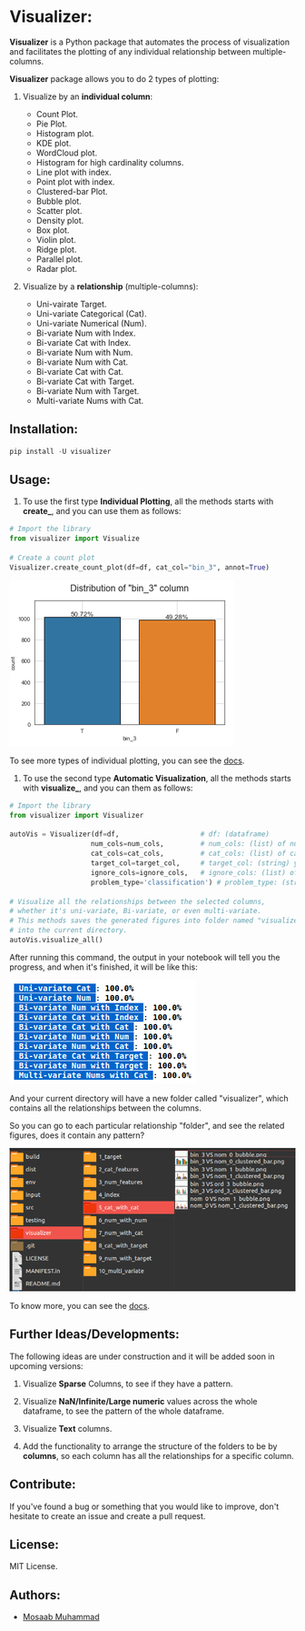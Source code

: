 # Visualizer:
**Visualizer** is a Python package that automates the process of visualization and facilitates the plotting of any individual relationship between multiple-columns.

**Visualizer** package allows you to do 2 types of plotting:

1. Visualize by an **individual column**:
    - Count Plot.
    - Pie Plot.
    - Histogram plot.
    - KDE plot.
    - WordCloud plot.
    - Histogram for high cardinality columns.
    - Line plot with index.
    - Point plot with index.
    - Clustered-bar Plot.
    - Bubble plot.
    - Scatter plot.
    - Density plot.
    - Box plot.
    - Violin plot.
    - Ridge plot.
    - Parallel plot.
    - Radar plot.


2. Visualize by a **relationship** (multiple-columns):
     - Uni-vairate Target.
     - Uni-variate Categorical (Cat).
     - Uni-variate Numerical (Num).
     - Bi-variate Num with Index.
     - Bi-variate Cat with Index.
     - Bi-variate Num with Num.
     - Bi-variate Num with Cat.
     - Bi-variate Cat with Cat.
     - Bi-variate Cat with Target.
     - Bi-variate Num with Target.
     - Multi-variate Nums with Cat.


## Installation:
```python
pip install -U visualizer
```

## Usage:

1. To use the first type **Individual Plotting**, all the methods starts with **create_**, and you can use them as follows:
```python
# Import the library
from visualizer import Visualize

# Create a count plot
Visualizer.create_count_plot(df=df, cat_col="bin_3", annot=True)
```

![count_plot](./imgs/count_plot.png)

To see more types of individual plotting, you can see the [docs](https://mosaabmuhammed.github.io/visualizer/testing/Docs.html).

1. To use the second type **Automatic Visualization**, all the methods starts with **visualize_**, and you can them as follows:
```python
# Import the library
from visualizer import Visualizer

autoVis = Visualizer(df=df,                    # df: (dataframe)
                    num_cols=num_cols,         # num_cols: (list) of numerical columns.
                    cat_cols=cat_cols,         # cat_cols: (list) of categorical columns.
                    target_col=target_col,     # target_col: (string) your target column.
                    ignore_cols=ignore_cols,   # ignore_cols: (list) of columns to ignore.
                    problem_type='classification') # problem_type: (string) ['classification', 'regression']

# Visualize all the relationships between the selected columns,
# whether it's uni-variate, Bi-variate, or even multi-variate.
# This methods saves the generated figures into folder named "visualizer"
# into the current directory.
autoVis.visualize_all()
```


After running this command, the output in your notebook will tell you the progress, and when it's finished, it will be like this:

![progress](./imgs/progress.png)

And your current directory will have a new folder called "visualizer", which contains all the relationships between the columns.

So you can go to each particular relationship "folder", and see the related figures, does it contain any pattern?

![image-20200314105541089](./imgs/folder_structure.png)

To know more, you can see the [docs](https://mosaabmuhammed.github.io/visualizer/testing/Docs.html).



## Further Ideas/Developments:

The following ideas are under construction and it will be added soon in upcoming versions:

1. Visualize **Sparse** Columns, to see if they have a pattern.

2. Visualize **NaN/Infinite/Large numeric** values across the whole dataframe, to see the pattern of the whole dataframe.
3. Visualize **Text** columns.
4. Add the functionality to arrange the structure of the folders to be by **columns**, so each column has all the relationships for a specific column.


## Contribute:
If you've found a bug or something that you would like to improve, don't hesitate to create an issue and create a pull request.

## License:
MIT License.

## Authors:
- [Mosaab Muhammad](https://www.linkedin.com/in/mosaabmuhammed/)


